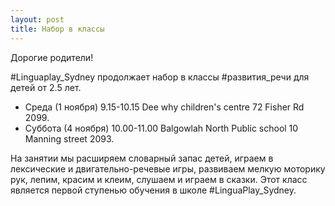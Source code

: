 ```yaml
---
layout: post
title: Набор в классы
---
```

Дорогие родители!

#Linguaplay_Sydney продолжает набор в классы #развития_речи для детей от 2.5 лет.

- Среда (1 ноября) 9.15-10.15 
  Dee why children's centre 72 Fisher Rd 2099.
- Суббота (4 ноября) 10.00-11.00 
  Balgowlah North Public school 10 Manning street 2093.

На занятии мы расширяем словарный запас детей, играем в лексические и двигательно-речевые игры, развиваем мелкую моторику рук, лепим, красим и клеим, слушаем и играем в сказки. Этот класс является первой ступенью обучения в школе #LinguaPlay_Sydney. 
